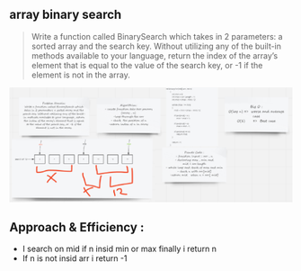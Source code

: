 ## array binary search
>Write a function called BinarySearch which takes in 2 parameters: a sorted array and the search key. Without utilizing any of the built-in methods available to your language, return the index of the array’s element that is equal to the value of the search key, or -1 if the element is not in the array.

![](./img/binary.png)

## Approach & Efficiency :
* I search on mid if n insid min or max finally i return n 
* If n is not insid arr i return -1
